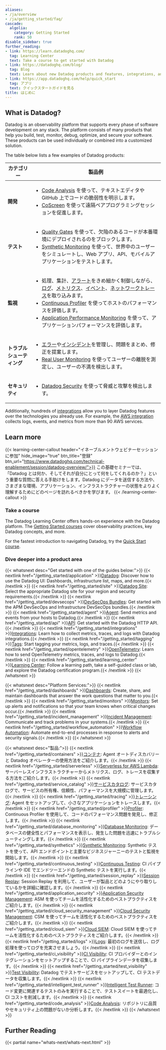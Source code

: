```yaml
---
aliases:
- /ja/overview
- /ja/getting_started/faq/
cascade:
  algolia:
    category: Getting Started
    rank: 50
disable_sidebar: true
further_reading:
- link: https://learn.datadoghq.com/
  tag: Learning Center
  text: Take a course to get started with Datadog
- link: https://datadoghq.com/blog/
  tag: Blog
  text: Learn about new Datadog products and features, integrations, and more
- link: https://app.datadoghq.com/help/quick_start
  tag: アプリ
  text: クイックスタートガイドを見る
title: はじめに
---
```


## What is Datadog?

Datadog is an observability platform that supports every phase of software development on any stack. The platform consists of many products that help you build, test, monitor, debug, optimize, and secure your software. These products can be used individually or combined into a customized solution.

The table below lists a few examples of Datadog products:

<table>
    <thead>
        <th>カテゴリー</th>
        <th>製品例</th>
    </thead>
    <tr>
        <td><p><strong>開発</strong></p></td>
        <td>
        <ul>
        <li><a href="/code_analysis/?tab=codevulnerabilities">Code Analysis</a> を使って、テキストエディタや GitHub 上でコードの脆弱性を明示します。</li>
        <li><a href="/coscreen/">CoScreen</a> を使って遠隔ペアプログラミングセッションを促進します。</li></ul>
        </td>
    </tr>
    <tr>
        <td><p><strong>テスト</strong></p></td>
        <td>
            <ul>
                <li><a href="/quality_gates/">Quality Gates</a> を使って、欠陥のあるコードが本番環境にデプロイされるのをブロックします。</li>
                <li><a href="/synthetics/">Synthetic Monitoring</a> を使って、世界中のユーザーをシミュレートし、Web アプリ、API、モバイルアプリケーションをテストします。</li>
            </ul>
        </td>
    </tr>
    <tr>
        <td><p><strong>監視</strong></p></td>
        <td>
            <ul>
                <li>処理、集計、<a href="/monitors/">アラート</a>をきめ細かく制御しながら、<a href="/logs/">ログ</a>、<a href="/metrics/">メトリクス</a>、<a href="/events/">イベント</a>、<a href="/tracing/glossary/#trace">ネットワークトレース</a>を取り込みます。</li>
                <li><a href="/profiler/">Continuous Profiler</a> を使ってホストのパフォーマンスを評価します。</li>
                <li><a href="/tracing/">Application Performance Monitoring</a> を使って、アプリケーションパフォーマンスを評価します。</li>
            </ul>
        </td>
    </tr>
    <tr>
        <td><p><strong>トラブルシューティング</strong></p></td>
        <td>
            <ul>
                <li><a href="/error_tracking/">エラー</a>や<a href="/service_management/incident_management/">インシデント</a>を管理し、問題をまとめ、修正を提案します。</li>
                <li><a href="/real_user_monitoring/">Real User Monitoring</a> を使ってユーザーの離脱を測定し、ユーザーの不満を検出します。</li>
            </ul>
        </td>
    </tr>
    <tr>
        <td><p><strong>セキュリティ</p></td>
        <td>
            <ul>
                <li><a href="/security/">Datadog Security</a> を使って脅威と攻撃を検出します。</li>
            </ul>
        </td>
    </tr>
</table>

Additionally, hundreds of [integrations][1] allow you to layer Datadog features over the technologies you already use. For example, the [AWS integration][2] collects logs, events, and metrics from more than 90 AWS services.

## Learn more

{{< learning-center-callout header="イネーブルメントウェビナーセッションに参加" hide_image="true" btn_title="登録" btn_url="https://www.datadoghq.com/technical-enablement/session/datadog-overview/">}}
  この基礎セミナーでは、「Datadog とは何か、そしてそれが自分にとって何をしてくれるのか？」という重要な質問に答える手助けをします。Datadog にデータを送信する方法や、さまざまな環境、アプリケーション、インフラストラクチャーの状態をよりよく理解するためにどのページを訪れるべきかを学びます。
{{< /learning-center-callout >}}

### Take a course
The Datadog Learning Center offers hands-on experience with the Datadog platform. The [Getting Started courses][3] cover observability practices, key Datadog concepts, and more.

For the fastest introduction to navigating Datadog, try the [Quick Start course][4].

### Dive deeper into a product area
{{< whatsnext desc="Get started with one of the guides below:">}}
{{< nextlink href="/getting_started/application" >}}<u>Datadog</u>: Discover how to use the Datadog UI: Dashboards, infrastructure list, maps, and more.{{< /nextlink >}}
{{< nextlink href="/getting_started/site" >}}<u>Datadog Site</u>: Select the appropriate Datadog site for your region and security requirements.{{< /nextlink >}}
{{< nextlink href="/getting_started/devsecops" >}}<u>DevSecOps Bundles</u>: Get started with the APM DevSecOps and Infrastructure DevSecOps bundles.{{< /nextlink >}}
{{< nextlink href="/getting_started/agent" >}}<u>Agent</u>: Send metrics and events from your hosts to Datadog.{{< /nextlink >}}
{{< nextlink href="/getting_started/api" >}}<u>API</u>: Get started with the Datadog HTTP API.{{< /nextlink >}}
{{< nextlink href="/getting_started/integrations" >}}<u>Integrations</u>: Learn how to collect metrics, traces, and logs with Datadog integrations.{{< /nextlink >}}
{{< nextlink href="/getting_started/tagging" >}}<u>Tags</u>: Start tagging your metrics, logs, and traces.{{< /nextlink >}}
{{< nextlink href="/getting_started/opentelemetry" >}}<u>OpenTelemetry</u>: Learn how to send OpenTelemetry metrics, traces, and logs to Datadog.{{< /nextlink >}}
{{< nextlink href="/getting_started/learning_center" >}}<u>Learning Center</u>: Follow a learning path, take a self-guided class or lab, and explore the Datadog certification program.{{< /nextlink >}}
{{< /whatsnext >}}

{{< whatsnext desc="Platform Services:">}}
{{< nextlink href="/getting_started/dashboards" >}}<u>Dashboards</u>: Create, share, and maintain dashboards that answer the work questions that matter to you.{{< /nextlink >}}
{{< nextlink href="/getting_started/monitors" >}}<u>Monitors</u>: Set up alerts and notifications so that your team knows when critical changes occur.{{< /nextlink >}}
{{< nextlink href="/getting_started/incident_management" >}}<u>Incident Management</u>: Communicate and track problems in your systems.{{< /nextlink >}}
{{< nextlink href="/getting_started/workflow_automation" >}}<u>Workflow Automation</u>: Automate end-to-end processes in response to alerts and security signals.{{< /nextlink >}}
{{< /whatsnext >}}

{{< whatsnext desc="製品:">}}
{{< nextlink href="/getting_started/containers" >}}<u>コンテナ</u>: Agent オートディスカバリーと Datadog オペレーターの使用方法をご紹介します。{{< /nextlink >}}
{{< nextlink href="/getting_started/serverless" >}}<u>Serverless for AWS Lambda</u>: サーバーレスインフラストラクチャーからメトリクス、ログ、トレースを収集する方法をご紹介します。{{< /nextlink >}}
{{< nextlink href="/getting_started/service_catalog" >}}<u>サービスカタログ</u>: サービスカタログで、サービスの所有権、信頼性、パフォーマンスを大規模に管理します。 {{< /nextlink >}}
{{< nextlink href="/getting_started/tracing" >}}<u>トレーシング</u>: Agent をセットアップして、小さなアプリケーションをトレースします。{{< /nextlink >}}
{{< nextlink href="/getting_started/profiler" >}}<u>Profiler</u>: Continuous Profiler を使用して、コードのパフォーマンス問題を発見し、修正します。{{< /nextlink >}}
{{< nextlink href="/getting_started/database_monitoring" >}}<u>Database Monitoring</u>: データベースの健全性とパフォーマンスを表示し、発生した問題を迅速にトラブルシューティングします。{{< /nextlink >}}
{{< nextlink href="/getting_started/synthetics" >}}<u>Synthetic Monitoring</u>: Synthetic テストを使って、API エンドポイントと主要なビジネスジャーニーのテストと監視を開始します。{{< /nextlink >}}
{{< nextlink href="/getting_started/continuous_testing" >}}<u>Continuous Testing</u>: CI パイプラインや IDE でエンドツーエンドの Synthetic テストを実行します。{{< /nextlink >}}
{{< nextlink href="/getting_started/session_replay" >}}<u>Session Replay</u>: Session Replay を利用して、ユーザーが製品とどのようにやり取りしているかを詳細に確認します。{{< /nextlink >}}
{{< nextlink href="/getting_started/application_security" >}}<u>Application Security Management</u>: ASM を使ってチームを活性化するためのベストプラクティスをご紹介します。{{< /nextlink >}}
{{< nextlink href="/getting_started/cloud_security_management" >}}<u>Cloud Security Management</u>: CSM を使ってチームを活性化するためのベストプラクティスをご紹介します。{{< /nextlink >}}
{{< nextlink href="/getting_started/cloud_siem" >}}<u>Cloud SIEM</u>: Cloud SIEM を使ってチームを活性化するためのベストプラクティスをご紹介します。{{< /nextlink >}}
{{< nextlink href="/getting_started/logs" >}}<u>Logs</u>: 最初のログを送信し、ログ処理を使ってログを充実させましょう。{{< /nextlink >}}
{{< nextlink href="/getting_started/ci_visibility" >}}<u>CI Visibility</u>: CI プロバイダーとのインテグレーションをセットアップすることで、CI パイプラインデータを収集します。{{< /nextlink >}}
{{< nextlink href="/getting_started/test_visibility" >}}<u>Test Visibility</u>: Datadog でテストサービスをセットアップして、CI テストデータを収集します。{{< /nextlink >}}
{{< nextlink href="/getting_started/intelligent_test_runner" >}}<u>Intelligent Test Runner</u>: コード変更に関連するテストのみを実行することで、テストスイートを最適化し、CI コストを削減します。{{< /nextlink >}}
{{< nextlink href="/getting_started/code_analysis" >}}<u>Code Analysis</u>: リポジトリに品質やセキュリティ上の問題がないか分析します。{{< /nextlink >}}
{{< /whatsnext >}}

## Further Reading

{{< partial name="whats-next/whats-next.html" >}}

[1]: /ja/getting_started/integrations/
[2]: /ja/integrations/amazon_web_services/
[3]: https://learn.datadoghq.com/collections/getting-started
[4]: https://learn.datadoghq.com/courses/course-quickstart